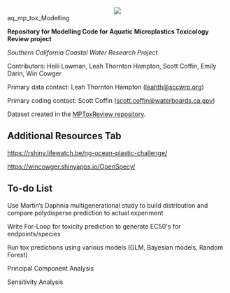 <div style="text-align:center"><img src="https://pbs.twimg.com/profile_images/1356333310344003584/_ykLE211_400x400.jpg" /></div


# aq_mp_tox_Modelling

**Repository for Modelling Code for Aquatic Microplastics Toxicology Review project**

*Southern California Coastal Water Research Project*

Contributors: Heili Lowman, Leah Thornton Hampton, Scott Coffin, Emily Darin, Win Cowger

Primary data contact: Leah Thornton Hampton (leahth@sccwrp.org)

Primary coding contact: Scott Coffin (scott.coffin@waterboards.ca.gov)

Dataset created in the [MPToxReview repository](https://github.com/ScottCoffin/MPToxReview). 


## Additional Resources Tab

https://rshiny.lifewatch.be/ng-ocean-plastic-challenge/

https://wincowger.shinyapps.io/OpenSpecy/


## To-do List

Use Martin’s Daphnia multigenerational study to build distribution and compare polydisperse prediction to actual experiment

Write For-Loop for toxicity prediction to generate EC50's for endpoints/species

Run tox predictions using various models (GLM, Bayesian models, Random Forest)

Principal Component Analysis

Sensitivity Analysis




